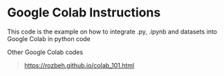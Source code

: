 # Google Colab Instructions
This code is the example on how to integrate .py, .ipynb and datasets into Google Colab in python code

Other Google Colab codes
> https://rozbeh.github.io/colab_101.html
